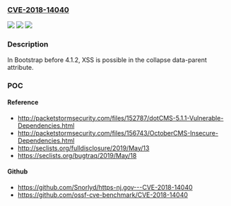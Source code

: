 ### [CVE-2018-14040](https://cve.mitre.org/cgi-bin/cvename.cgi?name=CVE-2018-14040)
![](https://img.shields.io/static/v1?label=Product&message=n%2Fa&color=blue)
![](https://img.shields.io/static/v1?label=Version&message=n%2Fa&color=blue)
![](https://img.shields.io/static/v1?label=Vulnerability&message=n%2Fa&color=brighgreen)

### Description

In Bootstrap before 4.1.2, XSS is possible in the collapse data-parent attribute.

### POC

#### Reference
- http://packetstormsecurity.com/files/152787/dotCMS-5.1.1-Vulnerable-Dependencies.html
- http://packetstormsecurity.com/files/156743/OctoberCMS-Insecure-Dependencies.html
- http://seclists.org/fulldisclosure/2019/May/13
- https://seclists.org/bugtraq/2019/May/18

#### Github
- https://github.com/Snorlyd/https-nj.gov---CVE-2018-14040
- https://github.com/ossf-cve-benchmark/CVE-2018-14040

